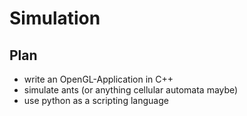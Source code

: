 # Simulation

## Plan

- write an OpenGL-Application in C++
- simulate ants (or anything cellular automata maybe)
- use python as a scripting language
